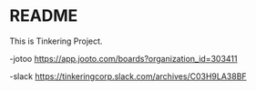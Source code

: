 # README
This is Tinkering Project.

-jotoo
https://app.jooto.com/boards?organization_id=303411

-slack
https://tinkeringcorp.slack.com/archives/C03H9LA38BF
